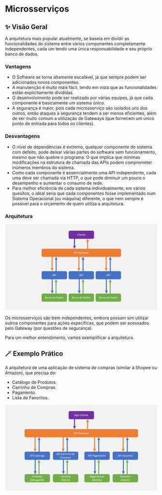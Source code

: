 # Microsserviços

## ✨ Visão Geral
A arquitetura mais popular atualmente, se baseia em dividir as funcionalidades do sistema entre vários componentes completamente independentes, cada um tendo uma única responsabilidade e seu próprio banco de dados.

### Vantagens
- O Software se torna altamente escalável, já que sempre podem ser adicionados novos componentes.
- A manutenção é muito mais fácil, tendo em vista que as funcionalidades estão explicitamente divididas.
- O desenvolvimento pode ser realizado por várias equipes, já que cada componente é basicamente um sistema único.
- A segurança é maior, pois cada microsserviço são isolados uns dos outros, então ataques à segurança tendem a ser menos eficientes, além de ser muito comum a utilização de Gateways (que fornecem um único ponto de entrada para todos os clientes).

### Desvantagens
- O nível de dependências é extremo, qualquer componente do sistema com defeito, pode deixar várias partes do software sem funcionamento, mesmo que não quebre o programa. O que implica que mínimas modificações na estrutura de chamada das APIs podem comprometer inúmeros membros do sistema.
- Como cada componente é essencialmente uma API independente, cada uma deve ser chamada via HTTP, o que pode diminuir um pouco o desempenho e aumentar o consumo de rede.
- Para melhor eficiência de cada sistema individualmente, em vários quesitos, o ideal seria que cada componentes fosse implementado num Sistema Operacional (ou máquina) diferente, o que nem sempre é possível para o orçamento de quem utiliza a arquitetura.

### Arquitetura
<img src="microsservicos.png" width="600" />

Os microsserviços são bem independentes, embora possam sim utilizar outros componentes para ações específicas, que podem ser acessados pelo Gateway (por questões de segurança).

Para um melhor entendimento, vamos exemplificar a arquitetura.

## 🪄 Exemplo Prático
A arquitetura de uma aplicação de sistema de compras (similar à Shopee ou Amazon), que precisa de:
- Catálogo de Produtos.
- Carrinho de Compras.
- Pagamento.
- Lista de Favoritos.
<img src="exemplo-microsservicos.png" width="600" />
